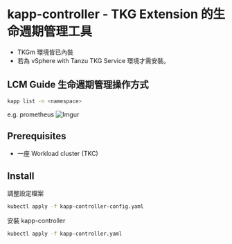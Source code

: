 # kapp-controller - TKG Extension 的生命週期管理工具

* TKGm 環境皆已內裝
* 若為 vSphere with Tanzu TKG Service 環境才需安裝。

## LCM Guide 生命週期管理操作方式

```sh
kapp list -n <namespace>
```
e.g. prometheus
![Imgur](https://i.imgur.com/hzMZ7y5.png)


## Prerequisites

* 一座 Workload cluster (TKC)


## Install

調整設定檔案
```sh
kubectl apply -f kapp-controller-config.yaml
```

安裝 kapp-controller

```sh
kubectl apply -f kapp-controller.yaml
```

